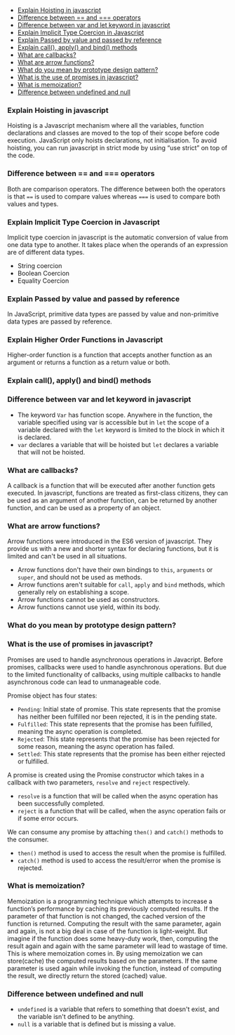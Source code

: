 - [Explain Hoisting in javascript](#explain-hoisting-in-javascript)
- [Difference between == and === operators](#difference-between--and--operators)
- [Difference between var and let keyword in javascript](#difference-between-var-and-let-keyword-in-javascript)
- [Explain Implicit Type Coercion in Javascript](#explain-implicit-type-coercion-in-javascript)
- [Explain Passed by value and passed by reference](#explain-passed-by-value-and-passed-by-reference)
- [Explain call(), apply() and bind() methods](#explain-call-apply-and-bind-methods)
- [What are callbacks?](#what-are-callbacks)
- [What are arrow functions?](#what-are-arrow-functions)
- [What do you mean by prototype design pattern?](#what-do-you-mean-by-prototype-design-pattern)
- [What is the use of promises in javascript?](#what-is-the-use-of-promises-in-javascript)
- [What is memoization?](#what-is-memoization)
- [Difference between undefined and null](#difference-between-undefined-and-null)
### Explain Hoisting in javascript
Hoisting is a Javascript mechanism where all the variables, function declarations and classes are moved to the top of their scope before code execution.
JavaScript only hoists declarations, not initialisation.
To avoid hoisting, you can run javascript in strict mode by using “use strict” on top of the code.

### Difference between == and === operators
Both are comparison operators. The difference between both the operators is that `==` is used to compare values whereas `===` is used to compare both values and types.

### Explain Implicit Type Coercion in Javascript
Implicit type coercion in javascript is the automatic conversion of value from one data type to another. It takes place when the operands of an expression are of different data types.
- String coercion
- Boolean Coercion
- Equality Coercion

### Explain Passed by value and passed by reference
In JavaScript, primitive data types are passed by value and non-primitive data types are passed by reference.

### Explain Higher Order Functions in Javascript
Higher-order function is a function that accepts another function as an argument or returns a function as a return value or both.

### Explain call(), apply() and bind() methods

### Difference between var and let keyword in javascript
- The keyword `Var` has function scope. Anywhere in the function, the variable specified using var is accessible but in `let` the scope of a variable declared with the `let` keyword is limited to the block in which it is declared. 
- `var` declares a variable that will be hoisted but `let` declares a variable that will not be hoisted.

### What are callbacks?
A callback is a function that will be executed after another function gets executed. In javascript, functions are treated as first-class citizens, they can be used as an argument of another function, can be returned by another function, and can be used as a property of an object.

### What are arrow functions?
Arrow functions were introduced in the ES6 version of javascript. They provide us with a new and shorter syntax for declaring functions, but it is limited and can't be used in all situations.
- Arrow functions don't have their own bindings to `this`, `arguments` or `super`, and should not be used as methods.
- Arrow functions aren't suitable for `call`, `apply` and `bind` methods, which generally rely on establishing a scope.
- Arrow functions cannot be used as constructors.
- Arrow functions cannot use yield, within its body.


### What do you mean by prototype design pattern?
### What is the use of promises in javascript?
Promises are used to handle asynchronous operations in Javacript. Before promises, callbacks were used to handle asynchronous operations. But due to the limited functionality of callbacks, using multiple callbacks to handle asynchronous code can lead to unmanageable code.

Promise object has four states:
- `Pending`: Initial state of promise. This state represents that the promise has neither been fulfilled nor been rejected, it is in the pending state.
- `Fulfilled`:  This state represents that the promise has been fulfilled, meaning the async operation is completed.
- `Rejected`: This state represents that the promise has been rejected for some reason, meaning the async operation has failed.
- `Settled`:  This state represents that the promise has been either rejected or fulfilled.

A promise is created using the Promise constructor which takes in a callback with two parameters, `resolve` and `reject` respectively.
- `resolve` is a function that will be called when the async operation has been successfully completed.
- `reject` is a function that will be called, when the async operation fails or if some error occurs.

We can consume any promise by attaching `then()` and `catch()` methods to the consumer.
- `then()` method is used to access the result when the promise is fulfilled.
- `catch()` method is used to access the result/error when the promise is rejected.

### What is memoization?
Memoization is a programming technique which attempts to increase a function’s performance by caching its previously computed results. If the parameter of that function is not changed, the cached version of the function is returned.
Computing the result with the same parameter, again and again, is not a big deal in case of the function is light-weight.
But imagine if the function does some heavy-duty work, then, computing the result again and again with the same parameter will lead to wastage of time.
This is where memoization comes in. By using memoization we can store(cache) the computed results based on the parameters. If the same parameter is used again while invoking the function, instead of computing the result, we directly return the stored (cached) value.

### Difference between undefined and null
- `undefined` is a variable that refers to something that doesn't exist, and the variable isn't defined to be anything.
- `null` is a variable that is defined but is missing a value.